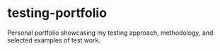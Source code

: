 # testing-portfolio
Personal portfolio showcasing my testing approach, methodology, and selected examples of test work.
